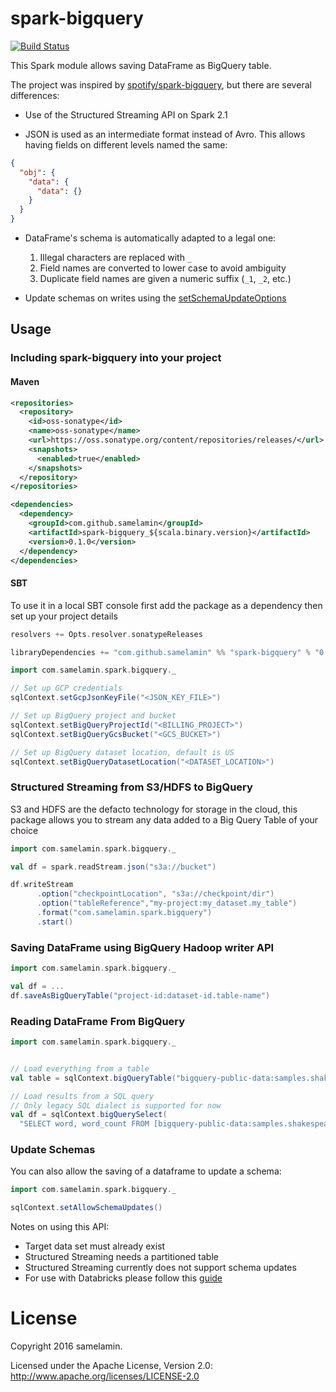 spark-bigquery
===============

[![Build Status](https://travis-ci.org/samelamin/spark-bigquery.png)](https://travis-ci.org/samelamin/spark-bigquery)

This Spark module allows saving DataFrame as BigQuery table.

The project was inspired by [spotify/spark-bigquery](https://github.com/spotify/spark-bigquery), but there are several differences:

* Use of the Structured Streaming API on Spark 2.1

* JSON is used as an intermediate format instead of Avro. This allows having fields on different levels named the same:

```json
{
  "obj": {
    "data": {
      "data": {}
    }
  }
}
```
* DataFrame's schema is automatically adapted to a legal one:

  1. Illegal characters are replaced with `_`
  2. Field names are converted to lower case to avoid ambiguity
  3. Duplicate field names are given a numeric suffix (`_1`, `_2`, etc.)
  
 * Update schemas on writes using the [setSchemaUpdateOptions](https://developers.google.com/resources/api-libraries/documentation/bigquery/v2/java/latest/com/google/api/services/bigquery/model/JobConfigurationQuery.html#setSchemaUpdateOptions(java.util.List))
 
## Usage

### Including spark-bigquery into your project

#### Maven

```xml
<repositories>
  <repository>
    <id>oss-sonatype</id>
    <name>oss-sonatype</name>
    <url>https://oss.sonatype.org/content/repositories/releases/</url>
    <snapshots>
      <enabled>true</enabled>
    </snapshots>
  </repository>
</repositories>

<dependencies>
  <dependency>
    <groupId>com.github.samelamin</groupId>
    <artifactId>spark-bigquery_${scala.binary.version}</artifactId>
    <version>0.1.0</version>
  </dependency>
</dependencies>
```

#### SBT

To use it in a local SBT console first add the package as a dependency then set up your project details
```sbt
resolvers += Opts.resolver.sonatypeReleases

libraryDependencies += "com.github.samelamin" %% "spark-bigquery" % "0.1.0"
```

```scala
import com.samelamin.spark.bigquery._

// Set up GCP credentials
sqlContext.setGcpJsonKeyFile("<JSON_KEY_FILE>")

// Set up BigQuery project and bucket
sqlContext.setBigQueryProjectId("<BILLING_PROJECT>")
sqlContext.setBigQueryGcsBucket("<GCS_BUCKET>")

// Set up BigQuery dataset location, default is US
sqlContext.setBigQueryDatasetLocation("<DATASET_LOCATION>")
```

### Structured Streaming from S3/HDFS to BigQuery

S3 and HDFS are the defacto technology for storage in the cloud, this package allows you to stream any data added to a Big Query Table of your choice
```scala
import com.samelamin.spark.bigquery._

val df = spark.readStream.json("s3a://bucket")

df.writeStream
      .option("checkpointLocation", "s3a://checkpoint/dir")
      .option("tableReference","my-project:my_dataset.my_table")
      .format("com.samelamin.spark.bigquery")
      .start()
```


### Saving DataFrame using BigQuery Hadoop writer API

```scala
import com.samelamin.spark.bigquery._

val df = ...
df.saveAsBigQueryTable("project-id:dataset-id.table-name")
```

### Reading DataFrame From BigQuery

```scala
import com.samelamin.spark.bigquery._


// Load everything from a table
val table = sqlContext.bigQueryTable("bigquery-public-data:samples.shakespeare")

// Load results from a SQL query
// Only legacy SQL dialect is supported for now
val df = sqlContext.bigQuerySelect(
  "SELECT word, word_count FROM [bigquery-public-data:samples.shakespeare]")
```

### Update Schemas

You can also allow the saving of a dataframe to update a schema:

```scala
import com.samelamin.spark.bigquery._

sqlContext.setAllowSchemaUpdates()
```

Notes on using this API:

 * Target data set must already exist
 * Structured Streaming needs a partitioned table
 * Structured Streaming currently does not support schema updates
 * For use with Databricks please follow this [guide](https://github.com/samelamin/spark-bigquery/blob/master/Databricks.md)
# License

Copyright 2016 samelamin.

Licensed under the Apache License, Version 2.0: http://www.apache.org/licenses/LICENSE-2.0
